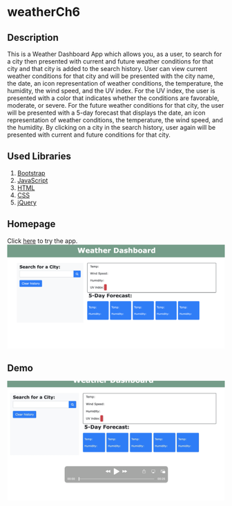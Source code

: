 # weatherCh6

## Description

This is a Weather Dashboard App which allows you, as a user, to search for a city then presented with current and future weather conditions for that city and that city is added to the search history. User can view current weather conditions for that city and will be presented with the city name, the date, an icon representation of weather conditions, the temperature, the humidity, the wind speed, and the UV index. For the UV index, the user is presented with a color that indicates whether the conditions are favorable, moderate, or severe.
For the future weather conditions for that city, the user will be presented with a 5-day forecast that displays the date, an icon representation of weather conditions, the temperature, the wind speed, and the humidity.
By clicking on a city in the search history,
user again will be presented with current and future conditions for that city.

## Used Libraries

1. [Bootstrap](https://getbootstrap.com/)
2. [JavaScript](https://www.javascript.com/)
3. [HTML](https://html.com/)
4. [CSS](https://developer.mozilla.org/en-US/docs/Web/CSS)
5. [jQuery](https://jquery.com/)

## Homepage

Click [here](https://sepidehayani.github.io/weatherCh6/) to try the app.
![plot](/Assets/homepage.png)

## Demo

[![Watch the demo](/Assets/demo.png)](/Assets/demo.mov)
